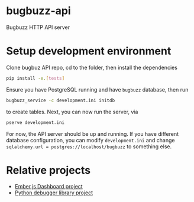 # bugbuzz-api
Bugbuzz HTTP API server

# Setup development environment

Clone bugbuz API repo, cd to the folder, then install the dependencies

```bash
pip install -e.[tests]
```

Ensure you have PostgreSQL running and have `bugbuzz` database, then run

```bash
bugbuzz_service -c development.ini initdb
```

to create tables. Next, you can now run the server, via

```bash
pserve development.ini
```

For now, the API server should be up and running. If you have different database configuration, you can modify `development.ini` and change `sqlalchemy.url = postgres://localhost/bugbuzz` to something else.

# Relative projects

 - [Ember.js Dashboard project](https://github.com/victorlin/bugbuzz-dashboard)
 - [Python debugger library project](https://github.com/victorlin/bugbuzz-python)
 
